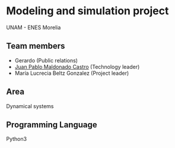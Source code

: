 #  Modeling and simulation project 

UNAM - ENES Morelia

## Team members
- Gerardo (Public relations)
- [Juan Pablo Maldonado Castro](maldonadocastrojp@gmail.com) (Technology leader)
- María Lucrecia Beltz Gonzalez (Project leader)

## Area
Dynamical systems

## Programming Language
Python3

